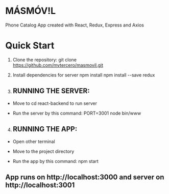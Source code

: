 # MÁSMÓV!L

Phone Catalog App created with React, Redux, Express and Axios

# Quick Start

1. Clone the repository:
  git clone https://github.com/mvtercero/masmovil.git

2. Install dependencies for server
  npm install
  npm install --save redux

3. ## RUNNING THE SERVER:

* Move to cd react-backend to run server

* Run the server by this command:
  PORT=3001 node bin/www

4. ## RUNNING THE APP:

* Open other terminal

* Move to the project directory

* Run the app by this command:
  npm start

## App runs on http://localhost:3000 and server on http://localhost:3001

